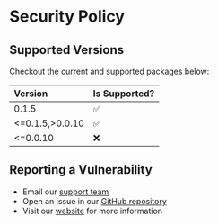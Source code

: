 # Security Policy

## Supported Versions

Checkout the current and supported packages below:

| Version          | Is Supported?      |
|:-----------------|:-------------------|
| 0.1.5            | :white_check_mark: |
| <=0.1.5,>0.0.10  | :white_check_mark: |
| <=0.0.10         | :x:                |

## Reporting a Vulnerability

- Email our [support team](mailto:support@scsys.io)
- Open an issue in our [GitHub repository](https://github.com/FL03/rshyper/issues)
- Visit our [website](https://scsys.io) for more information
